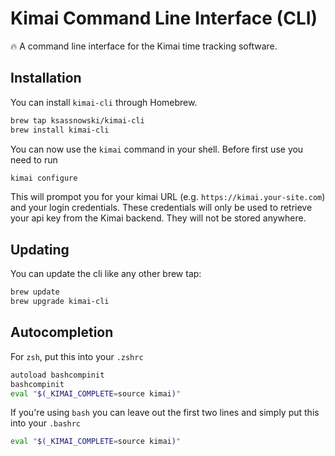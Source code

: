 # Kimai Command Line Interface (CLI)

:fire: A command line interface for the Kimai time tracking software.

## Installation

You can install `kimai-cli` through Homebrew.

```bash
brew tap ksassnowski/kimai-cli
brew install kimai-cli
```

You can now use the `kimai` command in your shell. Before first use you need to run

```bash
kimai configure
```

This will prompot you for your kimai URL (e.g. `https://kimai.your-site.com`) and your login credentials.
These credentials will only be used to retrieve your api key from the Kimai backend. They will not be stored
anywhere.

## Updating

You can update the cli like any other brew tap:

```bash
brew update
brew upgrade kimai-cli
```

## Autocompletion

For `zsh`, put this into your `.zshrc`

```bash
autoload bashcompinit
bashcompinit
eval "$(_KIMAI_COMPLETE=source kimai)"
```

If you're using `bash` you can leave out the first two lines and simply put this into your `.bashrc`

```bash
eval "$(_KIMAI_COMPLETE=source kimai)"
```
